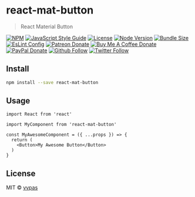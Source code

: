 # react-mat-button

> React Material Button

[![NPM](https://img.shields.io/npm/v/react-mat-button.svg)](https://www.npmjs.com/package/react-mat-button) 
[![JavaScript Style Guide](https://img.shields.io/badge/code_style-standard-brightgreen.svg)](https://standardjs.com) 
[![License](https://img.shields.io/npm/l/react-mat-button)](https://www.npmjs.com/package/react-mat-button) 
[![Node Version](https://img.shields.io/node/v/react-mat-button)](https://nodejs.org/en/) 
[![Bundle Size](https://img.shields.io/bundlephobia/minzip/react-mat-button)](https://bundlephobia.com/result?p=react-mat-button@1.0.3) 
[![EsLint Config](https://img.shields.io/npm/dependency-version/react-mat-button/dev/eslint-config-standard)](https://www.npmjs.com/package/react-mat-button) 
[![Patreon Donate](https://img.shields.io/badge/patreon-donate-yellow)](https://www.patreon.com/victorvincent) 
[![Buy Me A Coffee Donate](https://img.shields.io/badge/buy%20me%20a%20coffee-donate-yellow.svg)](https://www.buymeacoffee.com/victorvincent) 
[![PayPal Donate](https://img.shields.io/badge/paypal-donate-blueviolet)](https://www.paypal.me/victorvprem) 
[![Github Follow](https://img.shields.io/github/followers/victorpremandrews?label=join%20me&style=social)](https://github.com/victorpremandrews) 
[![Twitter Follow](https://img.shields.io/twitter/url?style=social&url=https%3A%2F%2Ftwitter.com%2Fvvictorvincent)](https://twitter.com/vvictorvincent) 


## Install

```bash
npm install --save react-mat-button
```

## Usage

```tsx
import React from 'react'

import MyComponent from 'react-mat-button'

const MyAwesomeComponent = ({ ...props }) => {
  return (
    <Button>My Awesome Button</Button>
  )
}
```

## License

MIT © [vvpas](https://github.com/vvpas)
